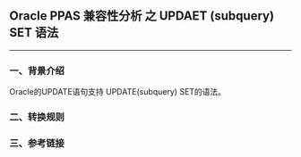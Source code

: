 ## Oracle PPAS 兼容性分析 之 UPDAET (subquery) SET 语法
---

### 一、背景介绍
Oracle的UPDATE语句支持 UPDATE(subquery) SET的语法。


### 二、转换规则


### 三、参考链接

